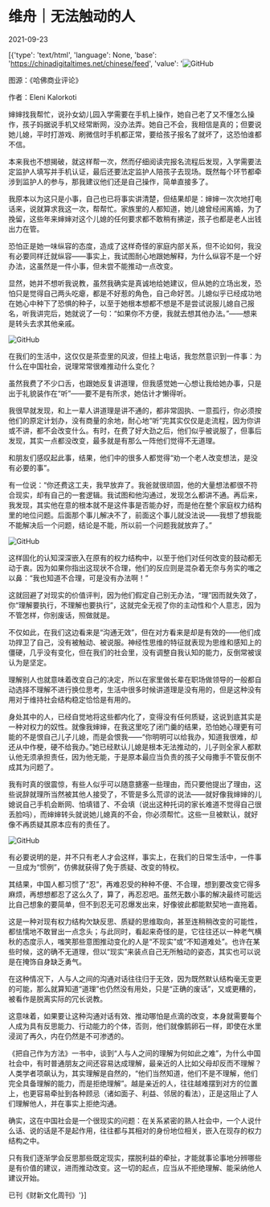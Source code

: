 # 维舟｜无法触动的人

2021-09-23

[{'type': 'text/html', 'language': None, 'base': 'https://chinadigitaltimes.net/chinese/feed', 'value': '![GitHub](https://chinadigitaltimes.net/chinese/files/2021/09/image-1632385801485.png)

图源：《哈佛商业评论》

作者：Eleni Kalorkoti

婶婶找我帮忙，说孙女幼儿园入学需要在手机上操作，她自己老了又不懂怎么操作，孩子妈据说手机又经常断网，没办法弄。她自己不会，我相信是真的；但要说她儿媳，平时打游戏、刷微信时手机都正常，要给孩子报名了就坏了，这恐怕谁都不信。

本来我也不想揭破，就这样帮一次，然而仔细阅读完报名流程后发现，入学需要法定监护人填写并手机认证，最后还要法定监护人陪孩子去现场。既然每个环节都牵涉到监护人的参与，那我建议他们还是自己操作，简单直接多了。

我原本以为这只是小事，自己也已将事实讲清楚，但结果却是：婶婶一次次地打电话来，说就算求我这一次，帮帮忙。家族里的人都知道，她儿媳曾经闹离婚，为了挽留，这些年来婶婶对这个儿媳的任何要求都不敢稍有拂逆，孩子也都是老人出钱出力在管。

恐怕正是她一味纵容的态度，造成了这样奇怪的家庭内部关系，但不论如何，我没有必要同样迁就纵容——事实上，我试图耐心地跟她解释，为什么纵容不是一个好办法，这虽然是一件小事，但未尝不能推动一点改变。

显然，她并不想听我说教，虽然我确实是真诚地给她建议，但从她的立场出发，恐怕只是觉得自己两头吃瘪，都是不好惹的角色，自己命好苦。儿媳似乎已经成功地在她心中种下了恐惧的种子，以至于她根本想都不想是不是尝试说服儿媳自己报名，听我讲完后，她就说了一句：“如果你不方便，我就去想其他办法。”——想来是转头去求其他亲戚。

![GitHub](https://chinadigitaltimes.net/chinese/files/2021/09/post-671176-614c3b1e8b758.)

在我们的生活中，这仅仅是茶壶里的风波，但挂上电话，我忽然意识到一件事：为什么在中国社会，说理常常很难推动什么变化？

虽然我费了不少口舌，也跟她反复讲道理，但我感觉她一心想让我给她办事，只是出于礼貌装作在“听”——要不是有所求，她估计才懒得听。

我很早就发现，和上一辈人讲道理是讲不通的，都非常固执、一意孤行，你必须按他们的原定计划办，没有商量的余地，耐心地“听”完其实仅仅是走流程，因为你讲或不讲，都不会改变什么。有时，在费了好大劲之后，他们似乎被说服了，但事后发现，其实一点都没改变，最多就是有那么一阵他们觉得不无道理。

和朋友们感叹起此事，结果，他们中的很多人都觉得“劝一个老人改变想法，是没有必要的事”。

有一位说：“你还费这工夫，我早放弃了。我爸就很顽固，他的大量想法都很不符合现实，却有自己的一套逻辑。我试图和他沟通过，发现怎么都讲不通。再后来，我发现，其实他在意的根本就不是这件事是否能办好，而是他在整个家庭权力结构里的地位问题。后面那个事儿解决不了，前面这个事儿就没法说——我想了想我能不能解决后一个问题，结论是不能，所以前一个问题我就放弃了。”

![GitHub](https://chinadigitaltimes.net/chinese/files/2021/09/post-671176-614c3b1eb9f6b.)

这样固化的认知深深嵌入在原有的权力结构中，以至于他们对任何改变的鼓动都无动于衷。因为如果你指出这现状不合理，他们的反应则是混杂着无奈与务实的嗤之以鼻：“我也知道不合理，可是没有办法啊！”

这就回避了对现实的价值评判，因为他们假定自己别无办法，“理”因而就失效了，你“理解要执行，不理解也要执行”，这就完全无视了你的主动性和个人意志，因为不管怎样，你别废话，照做就是。

不仅如此，在我们这边看来是“沟通无效”，但在对方看来是却是有效的——他们成功捍卫了自己，没有被触动、被说服。神经性思维的特征就表现为思维和感知上的僵硬，几乎没有变化，但在我们的社会里，没有调整自我认知的能力，反倒常被误认为是坚定。

理解别人也就意味着改变自己的决定，所以在家里做长辈在职场做领导的一般都自动选择不理解不进行换位思考，生活中很多时候讲道理是没有用的，但是这种没有用对于维持社会结构稳定恰恰是有用的。

身处其中的人，已经自觉地将这些都内化了，变得没有任何质疑，这说到底其实是一种对权力的奴性。就像我婶婶，在我这里吃了闭门羹的结果，恐怕她心理更有可能的不是恨自己儿子儿媳，而是会恨我——“你明明可以给我办，知道我很难，却还从中作梗，硬不给我办。”她已经默认儿媳是根本无法推动的，儿子则全家人都默认他无须承担责任，因为他无能，于是原本最应当负责的孩子父母撒手不管反倒不成其为问题了。

我有时真的很震惊，有些人似乎可以随意搪塞一些理由，而只要他提出了理由，这些说辞就理所当然被其他人接受了，不管是多么荒谬的说法——就好像我婶婶的儿媳说自己手机会断网、怕填错了、不会填（说出这种托词的家长难道不觉得自己很丢脸吗），而婶婶转头就说她儿媳真的不会，你必须帮忙。这些一旦被默认，就好像不再质疑其原本应有的责任了。

![GitHub](https://chinadigitaltimes.net/chinese/files/2021/09/post-671176-614c3b1eee386.)

有必要说明的是，并不只有老人才会这样，事实上，在我们的日常生活中，一件事一旦成为“惯例”，仿佛就获得了免于质疑、改变的特权。

其结果，中国人都习惯了“忍”，再难忍受的种种不便、不合理，想到要改变它得多麻烦，再想想都忍了这么久了，算了，再忍忍吧。虽然无数小事的解决最终可能远比自己想象的要简单，但不到忍无可忍爆发出来，好像彼此都能默契地一直拖着。

这是一种对现有权力结构欠缺反思、质疑的思维取向，甚至连稍稍改变的可能性，都怯懦地不敢冒出一点念头；与此同时，看起来奇怪的是，它往往还以一种老气横秋的态度示人，嗤笑那些意图推动变化的人是“不现实”或“不知道难处”。也许在某些时候，这的确不无道理，但以“现实”来装点自己无所触动的姿态，其实也可以说是在掩饰自身缺乏勇气。

在这种情况下，人与人之间的沟通对话往往归于无效，因为既然默认结构毫无变更的可能，那么就算知道“道理”也仍然没有用处，只是“正确的废话”，又或更糟的，被看作是脱离实际的冗长说教。

这意味着，如果要让这种沟通对话有效、推动哪怕是点滴的改变，本身就需要每个人成为具有反思能力、行动能力的个体，否则，他们就像鹅卵石一样，即使在水里浸润了再久，内在仍然是不可渗透的。

《把自己作为方法》一书中，谈到“人与人之间的理解为何如此之难”，为什么中国社会中，有时普通朋友之间还容易达成理解，最亲近的人比如父母却反而不理解？人类学者项飙认为，其实理解是自然的，“他们当然知道，他们不是不理解，他们完全具备理解的能力，而是拒绝理解”。越是亲近的人，往往越难摆到对方的位置上，也更容易牵扯到各种顾忌（诸如面子、利益、邻居的看法），正是这阻止了人们理解他人，并在事实上拒绝沟通。

确实，这在中国社会是一个很现实的问题：在关系紧密的熟人社会中，一个人说什么话、说的话是不是起作用，往往都与其相对的身份地位相关，嵌入在现存的权力结构之中。

只有我们逐渐学会反思那些既定现实，摆脱利益的牵扯，才能就事论事地分辨哪些是有价值的建议，进而推动改变。这一切的起点，应当从不拒绝理解、能采纳他人建议开始。

已刊《财新文化周刊》'}]